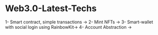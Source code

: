 # Web3.0-Latest-Techs
1- Smart contract, simple transactions →   2- Mint NFTs →  3- Smart-wallet with social login using RainbowKit→   4- Account Abstraction →
